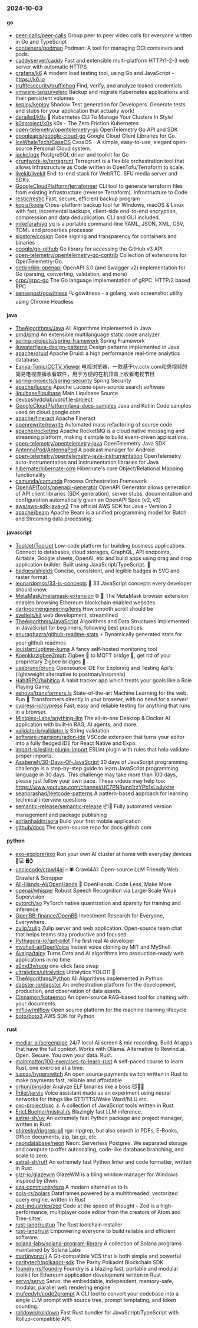 ### 2024-10-03

#### go
* [peer-calls/peer-calls](https://github.com/peer-calls/peer-calls) Group peer to peer video calls for everyone written in Go and TypeScript
* [containers/podman](https://github.com/containers/podman) Podman: A tool for managing OCI containers and pods.
* [caddyserver/caddy](https://github.com/caddyserver/caddy) Fast and extensible multi-platform HTTP/1-2-3 web server with automatic HTTPS
* [grafana/k6](https://github.com/grafana/k6) A modern load testing tool, using Go and JavaScript - https://k6.io
* [trufflesecurity/trufflehog](https://github.com/trufflesecurity/trufflehog) Find, verify, and analyze leaked credentials
* [vmware-tanzu/velero](https://github.com/vmware-tanzu/velero) Backup and migrate Kubernetes applications and their persistent volumes
* [keploy/keploy](https://github.com/keploy/keploy) Shadow Test generation for Developers. Generate tests and stubs for your application that actually work!
* [derailed/k9s](https://github.com/derailed/k9s) 🐶 Kubernetes CLI To Manage Your Clusters In Style!
* [k0sproject/k0s](https://github.com/k0sproject/k0s) k0s - The Zero Friction Kubernetes
* [open-telemetry/opentelemetry-go](https://github.com/open-telemetry/opentelemetry-go) OpenTelemetry Go API and SDK
* [googleapis/google-cloud-go](https://github.com/googleapis/google-cloud-go) Google Cloud Client Libraries for Go.
* [IceWhaleTech/CasaOS](https://github.com/IceWhaleTech/CasaOS) CasaOS - A simple, easy-to-use, elegant open-source Personal Cloud system.
* [jackc/pgx](https://github.com/jackc/pgx) PostgreSQL driver and toolkit for Go
* [gruntwork-io/terragrunt](https://github.com/gruntwork-io/terragrunt) Terragrunt is a flexible orchestration tool that allows Infrastructure as Code written in OpenTofu/Terraform to scale.
* [livekit/livekit](https://github.com/livekit/livekit) End-to-end stack for WebRTC. SFU media server and SDKs.
* [GoogleCloudPlatform/terraformer](https://github.com/GoogleCloudPlatform/terraformer) CLI tool to generate terraform files from existing infrastructure (reverse Terraform). Infrastructure to Code
* [restic/restic](https://github.com/restic/restic) Fast, secure, efficient backup program
* [kopia/kopia](https://github.com/kopia/kopia) Cross-platform backup tool for Windows, macOS & Linux with fast, incremental backups, client-side end-to-end encryption, compression and data deduplication. CLI and GUI included.
* [mikefarah/yq](https://github.com/mikefarah/yq) yq is a portable command-line YAML, JSON, XML, CSV, TOML and properties processor
* [sigstore/cosign](https://github.com/sigstore/cosign) Code signing and transparency for containers and binaries
* [google/go-github](https://github.com/google/go-github) Go library for accessing the GitHub v3 API
* [open-telemetry/opentelemetry-go-contrib](https://github.com/open-telemetry/opentelemetry-go-contrib) Collection of extensions for OpenTelemetry-Go.
* [getkin/kin-openapi](https://github.com/getkin/kin-openapi) OpenAPI 3.0 (and Swagger v2) implementation for Go (parsing, converting, validation, and more)
* [grpc/grpc-go](https://github.com/grpc/grpc-go) The Go language implementation of gRPC. HTTP/2 based RPC
* [sensepost/gowitness](https://github.com/sensepost/gowitness) 🔍 gowitness - a golang, web screenshot utility using Chrome Headless

#### java
* [TheAlgorithms/Java](https://github.com/TheAlgorithms/Java) All Algorithms implemented in Java
* [pmd/pmd](https://github.com/pmd/pmd) An extensible multilanguage static code analyzer.
* [spring-projects/spring-framework](https://github.com/spring-projects/spring-framework) Spring Framework
* [iluwatar/java-design-patterns](https://github.com/iluwatar/java-design-patterns) Design patterns implemented in Java
* [apache/druid](https://github.com/apache/druid) Apache Druid: a high performance real-time analytics database.
* [Eanya-Tonic/CCTV_Viewer](https://github.com/Eanya-Tonic/CCTV_Viewer) 电视浏览器，一款基于tv.cctv.com和央视频的简易电视直播收看软件，用于方便的在机顶盒上收看电视节目
* [spring-projects/spring-security](https://github.com/spring-projects/spring-security) Spring Security
* [apache/lucene](https://github.com/apache/lucene) Apache Lucene open-source search software
* [liquibase/liquibase](https://github.com/liquibase/liquibase) Main Liquibase Source
* [devopshydclub/vprofile-project](https://github.com/devopshydclub/vprofile-project)
* [GoogleCloudPlatform/java-docs-samples](https://github.com/GoogleCloudPlatform/java-docs-samples) Java and Kotlin Code samples used on cloud.google.com
* [apache/fineract](https://github.com/apache/fineract) Apache Fineract
* [openrewrite/rewrite](https://github.com/openrewrite/rewrite) Automated mass refactoring of source code.
* [apache/rocketmq](https://github.com/apache/rocketmq) Apache RocketMQ is a cloud native messaging and streaming platform, making it simple to build event-driven applications.
* [open-telemetry/opentelemetry-java](https://github.com/open-telemetry/opentelemetry-java) OpenTelemetry Java SDK
* [AntennaPod/AntennaPod](https://github.com/AntennaPod/AntennaPod) A podcast manager for Android
* [open-telemetry/opentelemetry-java-instrumentation](https://github.com/open-telemetry/opentelemetry-java-instrumentation) OpenTelemetry auto-instrumentation and instrumentation libraries for Java
* [hibernate/hibernate-orm](https://github.com/hibernate/hibernate-orm) Hibernate's core Object/Relational Mapping functionality
* [camunda/camunda](https://github.com/camunda/camunda) Process Orchestration Framework
* [OpenAPITools/openapi-generator](https://github.com/OpenAPITools/openapi-generator) OpenAPI Generator allows generation of API client libraries (SDK generation), server stubs, documentation and configuration automatically given an OpenAPI Spec (v2, v3)
* [aws/aws-sdk-java-v2](https://github.com/aws/aws-sdk-java-v2) The official AWS SDK for Java - Version 2
* [apache/beam](https://github.com/apache/beam) Apache Beam is a unified programming model for Batch and Streaming data processing.

#### javascript
* [ToolJet/ToolJet](https://github.com/ToolJet/ToolJet) Low-code platform for building business applications. Connect to databases, cloud storages, GraphQL, API endpoints, Airtable, Google sheets, OpenAI, etc and build apps using drag and drop application builder. Built using JavaScript/TypeScript. 🚀
* [badges/shields](https://github.com/badges/shields) Concise, consistent, and legible badges in SVG and raster format
* [leonardomso/33-js-concepts](https://github.com/leonardomso/33-js-concepts) 📜 33 JavaScript concepts every developer should know.
* [MetaMask/metamask-extension](https://github.com/MetaMask/metamask-extension) 🌐 🔌 The MetaMask browser extension enables browsing Ethereum blockchain enabled websites
* [darkroomengineering/lenis](https://github.com/darkroomengineering/lenis) How smooth scroll should be
* [sveltejs/kit](https://github.com/sveltejs/kit) web development, streamlined
* [TheAlgorithms/JavaScript](https://github.com/TheAlgorithms/JavaScript) Algorithms and Data Structures implemented in JavaScript for beginners, following best practices.
* [anuraghazra/github-readme-stats](https://github.com/anuraghazra/github-readme-stats) ⚡ Dynamically generated stats for your github readmes
* [louislam/uptime-kuma](https://github.com/louislam/uptime-kuma) A fancy self-hosted monitoring tool
* [Koenkk/zigbee2mqtt](https://github.com/Koenkk/zigbee2mqtt) Zigbee 🐝 to MQTT bridge 🌉, get rid of your proprietary Zigbee bridges 🔨
* [usebruno/bruno](https://github.com/usebruno/bruno) Opensource IDE For Exploring and Testing Api's (lightweight alternative to postman/insomnia)
* [HabitRPG/habitica](https://github.com/HabitRPG/habitica) A habit tracker app which treats your goals like a Role Playing Game.
* [xenova/transformers.js](https://github.com/xenova/transformers.js) State-of-the-art Machine Learning for the web. Run 🤗 Transformers directly in your browser, with no need for a server!
* [cypress-io/cypress](https://github.com/cypress-io/cypress) Fast, easy and reliable testing for anything that runs in a browser.
* [Mintplex-Labs/anything-llm](https://github.com/Mintplex-Labs/anything-llm) The all-in-one Desktop & Docker AI application with built-in RAG, AI agents, and more.
* [validatorjs/validator.js](https://github.com/validatorjs/validator.js) String validation
* [software-mansion/radon-ide](https://github.com/software-mansion/radon-ide) VSCode extension that turns your editor into a fully fledged IDE for React Native and Expo.
* [import-js/eslint-plugin-import](https://github.com/import-js/eslint-plugin-import) ESLint plugin with rules that help validate proper imports.
* [Asabeneh/30-Days-Of-JavaScript](https://github.com/Asabeneh/30-Days-Of-JavaScript) 30 days of JavaScript programming challenge is a step-by-step guide to learn JavaScript programming language in 30 days. This challenge may take more than 100 days, please just follow your own pace. These videos may help too: https://www.youtube.com/channel/UC7PNRuno1rzYPb1xLa4yktw
* [seanprashad/leetcode-patterns](https://github.com/seanprashad/leetcode-patterns) A pattern-based approach for learning technical interview questions
* [semantic-release/semantic-release](https://github.com/semantic-release/semantic-release) 📦🚀 Fully automated version management and package publishing
* [adrianhajdin/aora](https://github.com/adrianhajdin/aora) Build your first mobile application
* [github/docs](https://github.com/github/docs) The open-source repo for docs.github.com

#### python
* [exo-explore/exo](https://github.com/exo-explore/exo) Run your own AI cluster at home with everyday devices 📱💻 🖥️⌚
* [unclecode/crawl4ai](https://github.com/unclecode/crawl4ai) 🔥🕷️ Crawl4AI: Open-source LLM Friendly Web Crawler & Scrapper
* [All-Hands-AI/OpenHands](https://github.com/All-Hands-AI/OpenHands) 🙌 OpenHands: Code Less, Make More
* [openai/whisper](https://github.com/openai/whisper) Robust Speech Recognition via Large-Scale Weak Supervision
* [pytorch/ao](https://github.com/pytorch/ao) PyTorch native quantization and sparsity for training and inference
* [OpenBB-finance/OpenBB](https://github.com/OpenBB-finance/OpenBB) Investment Research for Everyone, Everywhere.
* [zulip/zulip](https://github.com/zulip/zulip) Zulip server and web application. Open-source team chat that helps teams stay productive and focused.
* [Pythagora-io/gpt-pilot](https://github.com/Pythagora-io/gpt-pilot) The first real AI developer
* [myshell-ai/OpenVoice](https://github.com/myshell-ai/OpenVoice) Instant voice cloning by MIT and MyShell.
* [Avaiga/taipy](https://github.com/Avaiga/taipy) Turns Data and AI algorithms into production-ready web applications in no time.
* [s0md3v/roop](https://github.com/s0md3v/roop) one-click face swap
* [ultralytics/ultralytics](https://github.com/ultralytics/ultralytics) Ultralytics YOLO11 🚀
* [TheAlgorithms/Python](https://github.com/TheAlgorithms/Python) All Algorithms implemented in Python
* [dagster-io/dagster](https://github.com/dagster-io/dagster) An orchestration platform for the development, production, and observation of data assets.
* [Cinnamon/kotaemon](https://github.com/Cinnamon/kotaemon) An open-source RAG-based tool for chatting with your documents.
* [mlflow/mlflow](https://github.com/mlflow/mlflow) Open source platform for the machine learning lifecycle
* [boto/boto3](https://github.com/boto/boto3) AWS SDK for Python

#### rust
* [mediar-ai/screenpipe](https://github.com/mediar-ai/screenpipe) 24/7 local AI screen & mic recording. Build AI apps that have the full context. Works with Ollama. Alternative to Rewind.ai. Open. Secure. You own your data. Rust.
* [mainmatter/100-exercises-to-learn-rust](https://github.com/mainmatter/100-exercises-to-learn-rust) A self-paced course to learn Rust, one exercise at a time.
* [juspay/hyperswitch](https://github.com/juspay/hyperswitch) An open source payments switch written in Rust to make payments fast, reliable and affordable
* [orhun/binsider](https://github.com/orhun/binsider) Analyze ELF binaries like a boss 😼🕵️‍♂️
* [Priler/jarvis](https://github.com/Priler/jarvis) Voice assistant made as an experiment using neural networks for things like STT/TTS/Wake Word/NLU etc.
* [oxc-project/oxc](https://github.com/oxc-project/oxc) ⚓ A collection of JavaScript tools written in Rust.
* [EricLBuehler/mistral.rs](https://github.com/EricLBuehler/mistral.rs) Blazingly fast LLM inference.
* [astral-sh/uv](https://github.com/astral-sh/uv) An extremely fast Python package and project manager, written in Rust.
* [phiresky/ripgrep-all](https://github.com/phiresky/ripgrep-all) rga: ripgrep, but also search in PDFs, E-Books, Office documents, zip, tar.gz, etc.
* [neondatabase/neon](https://github.com/neondatabase/neon) Neon: Serverless Postgres. We separated storage and compute to offer autoscaling, code-like database branching, and scale to zero.
* [astral-sh/ruff](https://github.com/astral-sh/ruff) An extremely fast Python linter and code formatter, written in Rust.
* [glzr-io/glazewm](https://github.com/glzr-io/glazewm) GlazeWM is a tiling window manager for Windows inspired by i3wm.
* [eza-community/eza](https://github.com/eza-community/eza) A modern alternative to ls
* [pola-rs/polars](https://github.com/pola-rs/polars) Dataframes powered by a multithreaded, vectorized query engine, written in Rust
* [zed-industries/zed](https://github.com/zed-industries/zed) Code at the speed of thought – Zed is a high-performance, multiplayer code editor from the creators of Atom and Tree-sitter.
* [rust-lang/rustup](https://github.com/rust-lang/rustup) The Rust toolchain installer
* [rust-lang/rust](https://github.com/rust-lang/rust) Empowering everyone to build reliable and efficient software.
* [solana-labs/solana-program-library](https://github.com/solana-labs/solana-program-library) A collection of Solana programs maintained by Solana Labs
* [martinvonz/jj](https://github.com/martinvonz/jj) A Git-compatible VCS that is both simple and powerful
* [paritytech/polkadot-sdk](https://github.com/paritytech/polkadot-sdk) The Parity Polkadot Blockchain SDK
* [foundry-rs/foundry](https://github.com/foundry-rs/foundry) Foundry is a blazing fast, portable and modular toolkit for Ethereum application development written in Rust.
* [servo/servo](https://github.com/servo/servo) Servo, the embeddable, independent, memory-safe, modular, parallel web rendering engine
* [mufeedvh/code2prompt](https://github.com/mufeedvh/code2prompt) A CLI tool to convert your codebase into a single LLM prompt with source tree, prompt templating, and token counting.
* [rolldown/rolldown](https://github.com/rolldown/rolldown) Fast Rust bundler for JavaScript/TypeScript with Rollup-compatible API.
